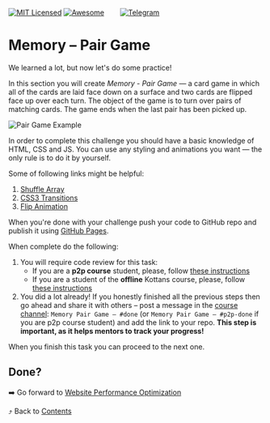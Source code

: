 [![MIT Licensed][icon-mit]][license]
[![Awesome][icon-awesome]][awesome]
&nbsp;&nbsp;&nbsp;&nbsp;&nbsp;&nbsp;
[![Telegram][icon-chat]][chat]

# Memory – Pair Game

We learned a lot, but now let's do some practice!

In this section you will create _Memory - Pair Game_ — a card game in which
all of the cards are laid face down on a surface and two cards are flipped
face up over each turn. The object of the game is to turn over pairs
of matching cards. The game ends when the last pair has been picked up.

![Pair Game Example](https://i.imgur.com/dT2VQ9W.gif)


In order to complete this challenge you should have a basic knowledge of
HTML, CSS and JS. You can use any styling and animations you want —
the only rule is to do it by yourself.

Some of following links might be helpful:

1. [Shuffle Array](https://css-tricks.com/snippets/javascript/shuffle-array/)
1. [CSS3 Transitions](https://www.w3schools.com/css/css3_transitions.asp)
1. [Flip Animation](https://davidwalsh.name/css-flip)

When you're done with your challenge push your code to GitHub repo and publish
it using [GitHub Pages](https://pages.github.com).

When complete do the following:
1. You will require code review for this task:
   - If you are a **p2p course** student, please, follow [these instructions](https://github.com/kottans/frontend-2019-p2p/blob/master/CONTRIBUTING.md)
   - If you are a student of the **offline** Kottans course, please, follow [these instructions](https://github.com/kottans/frontend-2019-homeworks/blob/master/README.md)
1. You did a lot already! If you honestly finished all the previous steps then go ahead
   and share it with others –
   post a message in the [course channel][chat]:
   `Memory Pair Game — #done` (or `Memory Pair Game — #p2p-done` if you are p2p course student) and add the link to your repo. **This step is important, as it helps mentors to track your progress!**

When you finish this task you can proceed to the next one.

## Done?

➡️ Go forward to [Website Performance Optimization](app-design-performance.md)

⤴️ Back to [Contents](../contents.md)


[icon-chat]: https://img.shields.io/badge/chat-on%20telegram-blue.svg
[icon-mit]: https://img.shields.io/badge/license-MIT-blue.svg
[icon-awesome]: https://cdn.rawgit.com/sindresorhus/awesome/d7305f38d29fed78fa85652e3a63e154dd8e8829/media/badge.svg

[license]: https://github.com/Kottans/web/blob/master/LICENSE.md
[awesome]: https://github.com/sindresorhus/awesome#front-end-development
[chat]: https://t.me/joinchat/CX8EF1JmLm9IM6J6oy2U7Q
